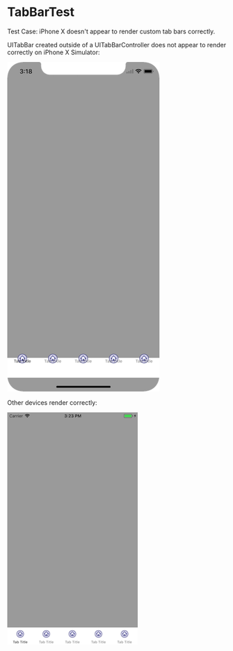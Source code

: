 # TabBarTest
Test Case: iPhone X doesn't appear to render custom tab bars correctly.

UITabBar created outside of a UITabBarController does not appear to render correctly on iPhone X Simulator:

![alt text](https://github.com/skenealy/TabBarTest/blob/master/iPhoneX.png "iPhone X Screenshot")

Other devices render correctly:

![alt text](https://github.com/skenealy/TabBarTest/blob/master/iPhone8.png "iPhone 8 Screenshot")
